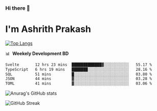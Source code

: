 ### Hi there 👋
# I'm Ashrith Prakash

[![Top Langs](https://github-readme-stats.vercel.app/api/top-langs/?username=xxcheckmatexx&count_private=true&include_all_commits=true&show_icons=true&line_height=20&title_color=FFFFFF&icon_color=FFFFFF&text_color=FFFFFF&bg_color=0D1117&langs_count=8)](https://github.com/anuraghazra/github-readme-stats)

📊 &nbsp;**Weekely Development BD**

<!--START_SECTION:waka-->

```txt
Svelte       12 hrs 23 mins  █████████████▓░░░░░░░░░░░   55.17 %
TypeScript   6 hrs 19 mins   ███████░░░░░░░░░░░░░░░░░░   28.16 %
SQL          51 mins         █░░░░░░░░░░░░░░░░░░░░░░░░   03.80 %
JSON         44 mins         ▓░░░░░░░░░░░░░░░░░░░░░░░░   03.28 %
TOML         41 mins         ▓░░░░░░░░░░░░░░░░░░░░░░░░   03.06 %
```

<!--END_SECTION:waka-->

![Anurag's GitHub stats](https://github-readme-stats.vercel.app/api?username=xxcheckmatexx&count_private=true&show_icons=true&theme=merko)  

![GitHub Streak](http://github-readme-streak-stats.herokuapp.com?user=xxcheckmatexx&theme=merko&hide_border=true&date_format=M%20j%5B%2C%20Y%5D&fire=DD0E0B)
<br/>

